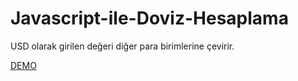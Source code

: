 # Javascript-ile-Doviz-Hesaplama
USD olarak girilen değeri diğer para birimlerine çevirir.



[DEMO]([dovizcevirici.free.nf)

